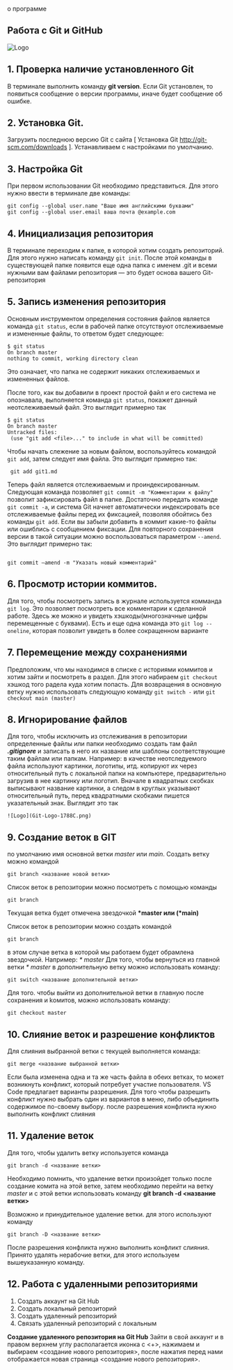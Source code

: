 о программе
## Работа с Git и GitHub 
![Logo](Git-Logo-1788C.png)
## 1. Проверка наличие установленного Git
В терминале выполнить команду **git version**. Если Git установлен, то появиться сообщение о версии программы, иначе будет сообщение об ошибке. 
## 2. Установка Git.
Загрузить последнюю версию Git с сайта [ Установка Git http://git-scm.com/downloads ]. Устанавливаем с настройками по умолчанию.

## 3. Настройка Git
При первом использовании Git необходимо представиться. Для этого нужно ввести в терминале две команды:
```
git config --global user.name "Ваше имя английскими буквами"
git config --global user.email ваша почта @example.com
```
## 4. Инициализация репозитория

В терминале переходим к папке, в которой хотим создать репозиторий. Для этого нужно написать команду `git init`. После этой команды в существующей папке появится еще одна папка с именем .git и всеми 
нужными вам файлами репозитория — это будет основа вашего Git-репозитория
## 5. Запись изменения репозитория 

Основным инструментом определения состояния файлов является команда 
``git status``, если в рабочей папке отсутствуют отслеживаемые и измененные файлы, то ответом будет следующее:
```
$ git status
On branch master
nothing to commit, working directory clean
```
Это означает, что папка не содержит никаких отслеживаемых и измененных файлов.

После того, как вы добавили в проект простой файл и его система не опознавала, выполняется команда `git status`, покажет данный неотслеживаемый файл. Это выглядит примерно так
```
$ git status
On branch master
Untracked files:
 (use "git add <file>..." to include in what will be committed)
 ```
 Чтобы начать слежение за новым файлом, воспользуйтесь командой ``git add``, затем следует имя файла. Это выглядит примерно так:
 ```
  git add git1.md 
  ```
Теперь файл является отслеживаемым и проиндексированным.
Следующая команда позволяет `git commit -m "Комментарии к файлу"` позволит зафиксировать файл в папке. Достаточно передать команде ``git commit -a``, и система Git начнет автоматически индексировать все отслеживаемые файлы перед их фиксацией, позволяя обойтись без команды 
``git add``.
Если вы забыли добавить в коммит какие-то файлы или ошиблись с сообщением фиксации. Для повторного сохранения версии в такой ситуации можно 
воспользоваться параметром ``--amend``.
Это выглядит примерно так:
```

git commit –amend -m "Указать новый комментарий"
```

## 6. Просмотр истории коммитов.

Для того, чтобы посмотреть запись в журнале используется комманда ``git log``. Это позволяет посмотреть все комментарии к сделанной работе. Здесь же можно и увидеть хэшкоды(многозначные цифры перемещенные с буквами). Есть и еще одна команда это ``git log --oneline``, которая позволит увидеть в более сокращенном варианте

## 7. Перемещение между сохранениями
Предположим, что мы находимся в списке с историями коммитов и хотим зайти и посмотреть в раздел. Для этого набираем ``git checkout`` хэшкод того радела куда хотим попасть. Для возвращения в основную ветку нужно использовать следующую команду ``git switch -`` или ``git checkout main (master)``

## 8. Игнорирование файлов
Для того, чтобы исключить из отслеживания в репозитории определенные файлы или папки необходимо создать там файл ***.gitignore***  и записать в него их название или шаблоны соответствующие таким файлам или папкам.
Например: в качестве неотследуемого файла используют картинки, логотипы, итд. копируют их через относительный путь с локальной папки на компьютере, предварительно загрузив в нее картинку или логотип. Вначале в квадратных скобках выписывают название картинки, а следом в круглых указывают относительный путь, перед квадратными скобками пишется указательный знак. Выглядит это так
```
![Logo](Git-Logo-1788C.png)
```
## 9. Создание веток в GIT
по умолчанию имя основной ветки *master* или *main*. Создать ветку можно командой
```
git branch <название новой ветки>
```
Список веток в репозитории можно посмотреть с помощью команды
```
git branch
```
Текущая ветка будет отмечена звездочкой **\*master или (\*main)**

Список веток в репозитории можно создать командой 
```
git branch
```
в этом случае ветка в которой мы работаем будет обрамлена звездочкой. Например:
*\* master*
Для того, чтобы вернуться из главной ветки *\* master* в дополнительную ветку можно использовать команду:
```
git switch <название дополнительной ветки>

```
Для того. чтобы выйти из дополнительной ветки в главную после сохранения и kомитов, можно использовать команду:
```
git checkout master
```



## 10. Слияние веток и разрешение конфликтов


Для слияния выбранной ветки с текущей выполняется команда:
```
git merge <название выбранной ветки>
```
 Если была изменена одна и та же часть файла в обеих ветках, то может возникнуть конфликт, который потребует участие пользователя. VS Code предлагает варианты разрешения.  Для того чтобы разрешить конфликт нужно выбрать один из вариантов в меню, либо объединить содержимое по-своему выбору. после разрешения конфликта нужно выполнить конфликт слияния

## 11. Удаление веток
Для того, чтобы удалить ветку используется команда
```
git branch -d <название ветки>
```
Необходимо помнить, что удаление ветки произойдет только после создание комита на этой ветке, затем необходимо перейти на ветку *master* и с этой ветки использовать команду **git branch -d <название ветки>**

Возможно и принудительное удаление ветки. для этого используют команду
```
git branch -D <название ветки>
```
После разрешения конфликта нужно выполнить конфликт слияния.
Принято удалять нерабочие ветки, для этого используем вышеуказанную команду.

## 12. Работа с удаленными репозиториями

1. Создать аккаунт на Git Hub
2. Создать локальный репозиторий
3. Создать удаленный репозиторий
4. Связать удаленный репозиторий с локальным

**Создание удаленного репозитория на Git Hub**
 Зайти в свой аккаунт и в правом верхнем углу располагается иконка с <+>, нажимаем и выбираем <создание нового репозитория>, после нажатия перед нами отображается новая страница <создание нового репозитория>.